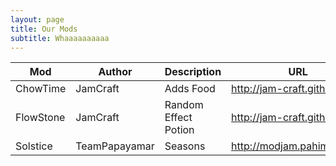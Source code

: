 ```yaml
---
layout: page
title: Our Mods
subtitle: Whaaaaaaaaaa
---
```


| Mod       | Author        | Description          | URL                           |
|-----------|---------------|----------------------|-------------------------------|
| ChowTime  | JamCraft      | Adds Food            | <http://jam-craft.github.io/> |
| FlowStone | JamCraft      | Random Effect Potion | <http://jam-craft.github.io/> |
| Solstice  | TeamPapayamar | Seasons              | <http://modjam.pahimar.com/>  |

